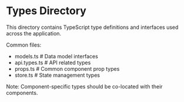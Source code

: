 # Types Directory

This directory contains TypeScript type definitions and interfaces used across the application.

Common files:
- models.ts     # Data model interfaces
- api.types.ts  # API related types
- props.ts      # Common component prop types
- store.ts      # State management types

Note: Component-specific types should be co-located with their components.